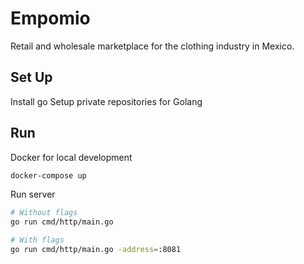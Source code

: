 # Empomio

Retail and wholesale marketplace for the clothing industry in Mexico.

## Set Up

Install go
Setup private repositories for Golang

## Run

Docker for local development

```bash
docker-compose up
```

Run server

```bash
# Without flags
go run cmd/http/main.go

# With flags
go run cmd/http/main.go -address=:8081
```
